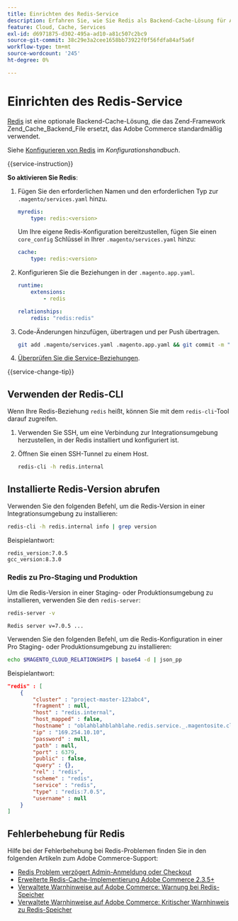 ```yaml
---
title: Einrichten des Redis-Service
description: Erfahren Sie, wie Sie Redis als Backend-Cache-Lösung für Adobe Commerce in der Cloud-Infrastruktur einrichten und optimieren können.
feature: Cloud, Cache, Services
exl-id: d6971875-d302-495a-ad10-a81c507c2bc9
source-git-commit: 38c29e3a2cee1658bb73922f0f56fdfa84af5a6f
workflow-type: tm+mt
source-wordcount: '245'
ht-degree: 0%

---
```


# Einrichten des Redis-Service

[Redis](https://redis.io) ist eine optionale Backend-Cache-Lösung, die das Zend-Framework Zend_Cache_Backend_File ersetzt, das Adobe Commerce standardmäßig verwendet.

Siehe [Konfigurieren von Redis](https://experienceleague.adobe.com/docs/commerce-operations/configuration-guide/cache/redis/config-redis.html) im _Konfigurationshandbuch_.

{{service-instruction}}

**So aktivieren Sie Redis**:

1. Fügen Sie den erforderlichen Namen und den erforderlichen Typ zur `.magento/services.yaml` hinzu.

   ```yaml
   myredis:
       type: redis:<version>
   ```

   Um Ihre eigene Redis-Konfiguration bereitzustellen, fügen Sie einen `core_config` Schlüssel in Ihrer `.magento/services.yaml` hinzu:

   ```yaml
   cache:
       type: redis:<version>
   ```

1. Konfigurieren Sie die Beziehungen in der `.magento.app.yaml`.

   ```yaml
   runtime:
       extensions:
           - redis
   
   relationships:
       redis: "redis:redis"
   ```

1. Code-Änderungen hinzufügen, übertragen und per Push übertragen.

   ```bash
   git add .magento/services.yaml .magento.app.yaml && git commit -m "Enable redis service" && git push origin <branch-name>
   ```

1. [Überprüfen Sie die Service-Beziehungen](services-yaml.md#service-relationships).

{{service-change-tip}}

## Verwenden der Redis-CLI

Wenn Ihre Redis-Beziehung `redis` heißt, können Sie mit dem `redis-cli`-Tool darauf zugreifen.

1. Verwenden Sie SSH, um eine Verbindung zur Integrationsumgebung herzustellen, in der Redis installiert und konfiguriert ist.

1. Öffnen Sie einen SSH-Tunnel zu einem Host.

   ```bash
   redis-cli -h redis.internal
   ```

## Installierte Redis-Version abrufen

Verwenden Sie den folgenden Befehl, um die Redis-Version in einer Integrationsumgebung zu installieren:

```bash
redis-cli -h redis.internal info | grep version
```

Beispielantwort:

```
redis_version:7.0.5
gcc_version:8.3.0
```

### Redis zu Pro-Staging und Produktion

Um die Redis-Version in einer Staging- oder Produktionsumgebung zu installieren, verwenden Sie den `redis-server`:

```bash
redis-server -v
```

```
Redis server v=7.0.5 ...
```

Verwenden Sie den folgenden Befehl, um die Redis-Konfiguration in einer Pro Staging- oder Produktionsumgebung zu installieren:

```bash
echo $MAGENTO_CLOUD_RELATIONSHIPS | base64 -d | json_pp
```

Beispielantwort:

```json
"redis" : [
    {
        "cluster" : "project-master-123abc4",
        "fragment" : null,
        "host" : "redis.internal",
        "host_mapped" : false,
        "hostname" : "oblahblahblahblahe.redis.service._.magentosite.cloud",
        "ip" : "169.254.10.10",
        "password" : null,
        "path" : null,
        "port" : 6379,
        "public" : false,
        "query" : {},
        "rel" : "redis",
        "scheme" : "redis",
        "service" : "redis",
        "type" : "redis:7.0.5",
        "username" : null
    }
]
```

## Fehlerbehebung für Redis

Hilfe bei der Fehlerbehebung bei Redis-Problemen finden Sie in den folgenden Artikeln zum Adobe Commerce-Support:

- [Redis Problem verzögert Admin-Anmeldung oder Checkout](https://experienceleague.adobe.com/docs/commerce-knowledge-base/kb/troubleshooting/miscellaneous/redis-issue-delay-magento-admin-login-or-checkout.html)
- [Erweiterte Redis-Cache-Implementierung Adobe Commerce 2.3.5+](https://experienceleague.adobe.com/docs/commerce-operations/implementation-playbook/best-practices/planning/redis-service-configuration.html)
- [Verwaltete Warnhinweise auf Adobe Commerce: Warnung bei Redis-Speicher](https://experienceleague.adobe.com/docs/commerce-knowledge-base/kb/support-tools/managed-alerts/managed-alerts-on-magento-commerce-redis-memory-warning-alert.html)
- [Verwaltete Warnhinweise auf Adobe Commerce: Kritischer Warnhinweis zu Redis-Speicher](https://experienceleague.adobe.com/docs/commerce-knowledge-base/kb/support-tools/managed-alerts/managed-alerts-on-magento-commerce-redis-memory-critical-alert.html)
